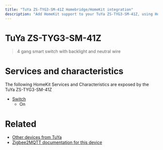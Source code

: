 ```yaml
---
title: "TuYa ZS-TYG3-SM-41Z Homebridge/HomeKit integration"
description: "Add HomeKit support to your TuYa ZS-TYG3-SM-41Z, using Homebridge, Zigbee2MQTT and homebridge-z2m."
---
```

<!---
This file has been GENERATED using src/docgen/docgen.ts
DO NOT EDIT THIS FILE MANUALLY!
-->
# TuYa ZS-TYG3-SM-41Z
> 4 gang smart switch with backlight and neutral wire


# Services and characteristics
The following HomeKit Services and Characteristics are exposed by
the TuYa ZS-TYG3-SM-41Z

* [Switch](../../switch.md)
  * On


# Related
* [Other devices from TuYa](../index.md#tuya)
* [Zigbee2MQTT documentation for this device](https://www.zigbee2mqtt.io/devices/ZS-TYG3-SM-41Z.html)